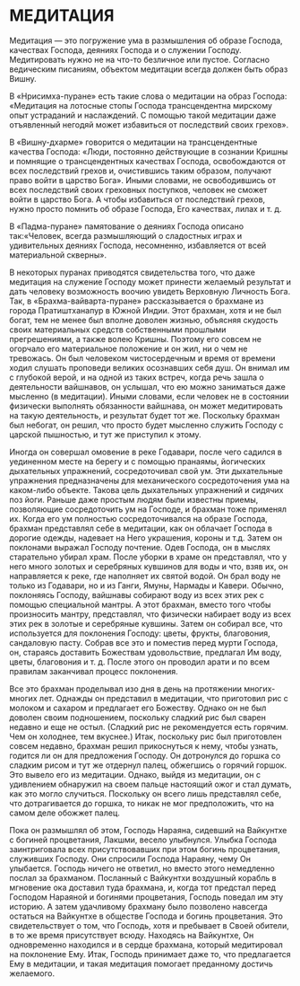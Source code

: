 # МЕДИТАЦИЯ

Медитация — это погружение ума в размышления об образе Господа, качествах Господа, деяниях Господа и о служении Господу. Медитировать нужно не на что-то безличное или пустое. Согласно ведическим писаниям, объектом медитации всегда должен быть образ Вишну.

В «Нрисимха-пуране» есть такие слова о медитации на образ Господа: «Медитация на лотосные стопы Господа трансцендентна мирскому опыт устраданий и наслаждений. С помощью такой медитации даже отъявленный негодяй может избавиться от последствий своих грехов».

В «Вишну-дхарме» говорится о медитации на трансцендентные качества Господа: «Люди, постоянно действующие в сознании Кришны и помнящие о трансцендентных качествах Господа, освобождаются от всех последствий грехов и, очистившись таким образом, получают право войти в царство Бога». Иными словами, не освободившись от всех последствий своих греховных поступков, человек не сможет войти в царство Бога. А чтобы избавиться от последствий грехов, нужно просто помнить об образе Господа, Его качествах, лилах и т. д.

В «Падма-пуране» памятование о деяниях Господа описано так:«Человек, всегда размышляющий о сладостных играх и удивительных деяниях Господа, несомненно, избавляется от всей материальной скверны».

В некоторых пуранах приводятся свидетельства того, что даже медитация на служение Господу может принести желаемый результат и дать человеку возможность воочию увидеть Верховную Личность Бога. Так, в «Брахма-вайварта-пуране» рассказывается о брахмане из города Пратиштханапур в Южной Индии. Этот брахман, хотя и не был богат, тем не менее был вполне доволен жизнью, объясняя скудость своих материальных средств собственными прошлыми прегрешениями, а также волею Кришны. Поэтому его совсем не огорчало его материальное положение и он жил, ни о чем не тревожась. Он был человеком чистосердечным и время от времени ходил слушать проповеди великих осознавших себя душ. Он внимал им с глубокой верой, и на одной из таких встреч, когда речь зашла о деятельности вайшнавов, он услышал, что ею можно заниматься даже мысленно (в медитации). Иными словами, если человек не в состоянии физически выполнять обязанности вайшнава, он может медитировать на такую деятельность, и результат будет тот же. Поскольку брахман был небогат, он решил, что просто будет мысленно служить Господу с царской пышностью, и тут же приступил к этому.

Иногда он совершал омовение в реке Годавари, после чего садился в уединенном месте на берегу и с помощью пранаямы, йогических дыхательных упражнений, сосредоточивал свой ум. Эти дыхательные упражнения предназначены для механического сосредоточения ума на каком-либо объекте. Такова цель дыхательных упражнений и сидячих поз йоги. Раньше даже простым людям были известны приемы, позволяющие сосредоточить ум на Господе, и брахман тоже применял их. Когда его ум полностью сосредоточивался на образе Господа, брахман представлял себе в медитации, как он облачает Господа в дорогие одежды, надевает на Него украшения, короны и т.д. Затем он поклонами выражал Господу почтение. Одев Господа, он в мыслях старательно убирал храм. После уборки в храме он представлял, что у него много золотых и серебряных кувшинов для воды и что, взяв их, он направляется к реке, где наполняет их святой водой. Он брал воду не только из Годавари, но и из Ганги, Ямуны, Нармады и Кавери. Обычно, поклоняясь Господу, вайшнавы собирают воду из всех этих рек с помощью специальной мантры. А этот брахман, вместо того чтобы произносить мантру, представлял, что физически набирает воду из всех этих рек в золотые и серебряные кувшины. Затем он собирал все, что используется для поклонения Господу: цветы, фрукты, благовония, сандаловую пасту. Собрав все это и поместив перед мурти Господа, он, стараясь доставить Божествам удовольствие, предлагал Им воду, цветы, благовония и т. д. После этого он проводил арати и по всем правилам заканчивал процесс поклонения.

Все это брахман проделывал изо дня в день на протяжении многих-многих лет. Однажды он представил в медитации, что приготовил рис с молоком и сахаром и предлагает его Божеству. Однако он не был доволен своим подношением, поскольку сладкий рис был сварен недавно и еще не остыл. (Сладкий рис не рекомендуется есть горячим. Чем он холоднее, тем вкуснее.) Итак, поскольку рис был приготовлен совсем недавно, брахман решил прикоснуться к нему, чтобы узнать, годится ли он для предложения Господу. Он дотронулся до горшка со сладким рисом и тут же отдернул палец, обжегшись о горячий горшок. Это вывело его из медитации. Однако, выйдя из медитации, он с удивлением обнаружил на своем пальце настоящий ожог и стал думать, как это могло случиться. Поскольку он всего лишь представлял себе, что дотрагивается до горшка, то никак не мог предположить, что на самом деле обожжет палец.

Пока он размышлял об этом, Господь Нараяна, сидевший на Вайкунтхе с богиней процветания, Лакшми, весело улыбнулся. Улыбка Господа заинтриговала всех присутствовавших при этом богинь процветания, служивших Господу. Они спросили Господа Нараяну, чему Он улыбается. Господь ничего не ответил, но вместо этого немедленно послал за брахманом. Посланный с Вайкунтхи воздушный корабль в мгновение ока доставил туда брахмана, и, когда тот предстал перед Господом Нараяной и богинями процветания, Господь поведал им эту историю. А затем удачливому брахману было позволено навсегда остаться на Вайкунтхе в обществе Господа и богинь процветания. Это свидетельствует о том, что Господь, хотя и пребывает в Своей обители, в то же время присутствует всюду. Находясь на Вайкунтхе, Он одновременно находился и в сердце брахмана, который медитировал на поклонение Ему. Итак, Господь принимает даже то, что предлагается Ему в медитации, и такая медитация помогает преданному достичь желаемого.
